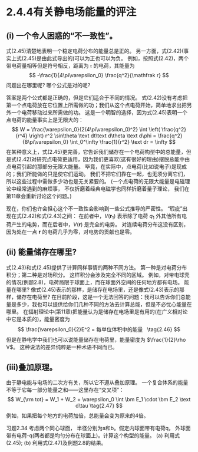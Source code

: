 # 2.4.4有关静电场能量的评注

## (i) 一个令人困惑的“不一致性”。

式(2.45)清楚地表明一个稳定电荷分布的能量总是正的。
另一方面，式(2.42)(事实上式(2.45)是由此式导出的)可以为正也可以为负。
例如，按照式(2.42)，两个带电荷量相等但是符号相反，距离为 $\mathfrak r$ 的电荷，其能量为
$$
  -\frac{1}{4\pi\varepsilon_0} \frac{q^2}{\mathfrak r}
$$
问题出在哪里呢?
哪个公式是对的呢?

答案是两个公式都是正确的，但是它们适合于不同的情况。
式(2.42)没有考虑把第一个点电荷放在它位置上所需做的功；我们从这个点电荷开始，简单地求出把另外一个电荷移动过来所需做的功。
这是一个明智的选择，因为式(2.45)表明一个点电荷的能量事实上是无限大的：
$$
  W = \frac{\varepsilon_0}{2(4\pi\varepsilon_0)^2} \int \left( \frac{q^2}{r^4} \right)  r^2 \sin\theta \text dt\text d\theta \text d\phi = \frac{q^2}{8\pi\varepsilon_0} \int_0^\infty \frac{1}{r^2} \text dr = \infty
$$
在某种意义上，式(2.45)更完善，它告诉我们储存在一个电荷构型中的总能量，但是式(2.42)对研究点电荷更适用，因为我们更喜欢(这有很好的理由)摆脱总能中由点电荷引起的那部分无限大能量。
毕竟，在实际中，点电荷(比如说电子)是现成的；我们所能做的只是使它们运动。
我们不把它们靠在一起，也无须分离它们，所以这些过程中需做多少功也是无关紧要的。
(一个点电荷的无限大能量是电磁理论中经常遇到的麻烦事， 不仅折磨着经典电磁学也同样折磨着量子理论， 我们在第11章会重新讨论这个问题。)

现在，你们也许会担心这个不一致性会影响到一些公式推导的严密性。
“瑕疵”出现在式(2.42)和式(2.43)之间：
在前者中，$V(\bm r_1)$ 表示除了电荷 $q_1$ 外其他所有电荷产生的电势，而在后者中，$V(\bm r)$ 是完全的电势。
对连续电荷分布这没有区别，因为处在一点 $\bm r$ 的电荷几乎为零，对电势的贡献也是零。

## (ii) 能量储存在哪里?

式(2.43)和式(2.45)提供了计算同样事情的两种不同方法。
第一种是对电荷分布积分；第二种是对场积分。
这样积分会涉及完全不同的区域。
例如，对带电球壳的情况(例题2.8)，电荷局限于球面上，而在球面外空间的任何地方都有电场。
能量在哪里?
像式(2.45)表示的那样，是储存在电场里，还是像式(2.43)表示的那样，储存在电荷里?
在目前阶段，这是一个无法回答的问题：我可以告诉你们总能量是多少，我也可以提供给你们几种不同的方法去计算总能，但是不必忧心能量在哪里。
在辐射理论中(第11章)把能量认为是储存在电场里是有用的(在广义相对论中它是本质的)，能量密度为
$$
  \frac{\varepsilon_0}{2}E^2 = 每单位体积中的能量  
  \tag{2.46}
$$
但是在静电学中我们也可以说能量储存在电荷里，能量密度为 $\frac{1}{2}\rho V$。
这种说法的差异纯粹是一种术语不同而已。

## (iii)叠加原理。

由于静电能与电场的二次方有关，所以它不遵从叠加原理。
一个复合体系的能量不等于它每一部分能量之和——这里存在“交叉项”：
$$
  W_{\rm tot}
  = W_1 + W_2 + \varepsilon_0 \int \bm E_1 \cdot \bm E_2 \text d\tau
  \tag{2.47}
$$
例如，如果把每个地方的电荷加倍，总能量会变为原来的4倍。

习题2.34 考虑两个同心球面， 半径分别为a和b。假定内球面带有电荷q， 外球面带有电荷-q(两者都是均匀分布在球面上)。计算这个构型的能量。
(a) 利用式(2.45);
(b) 利用式(2.47)及例题2.8的结果。
